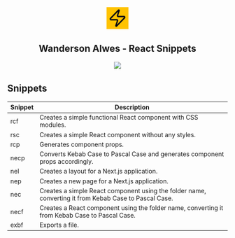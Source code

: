 <div align="center">
  <img src="./images/icon.png" width="50" height="50">
  <h2 style="text-align:center">Wanderson Alwes - React Snippets</h2>

  <a href="https://marketplace.visualstudio.com/items?itemName=wandersonalwes.wanderson-alwes-react-snippets" target="_blank">
    <img src="https://img.shields.io/badge/Download-React%20Snippets-007ACC?style=for-the-badge&logo=visual-studio-code&logoColor=FFFFFF" />
  </a>
</div>

## Snippets

| Snippet | Description                                                                                           |
| ------- | ----------------------------------------------------------------------------------------------------- |
| rcf     | Creates a simple functional React component with CSS modules.                                         |
| rsc     | Creates a simple React component without any styles.                                                  |
| rcp     | Generates component props.                                                                            |
| necp    | Converts Kebab Case to Pascal Case and generates component props accordingly.                         |
| nel     | Creates a layout for a Next.js application.                                                           |
| nep     | Creates a new page for a Next.js application.                                                         |
| nec     | Creates a simple React component using the folder name, converting it from Kebab Case to Pascal Case. |
| necf    | Creates a React component using the folder name, converting it from Kebab Case to Pascal Case.        |
| exbf    | Exports a file.                                                                                       |
